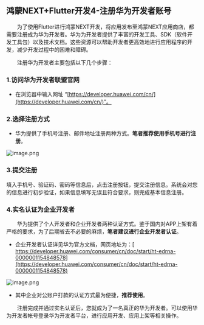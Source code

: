 ## 鸿蒙NEXT+Flutter开发4-注册华为开发者账号

&emsp;&emsp;为了使用Flutter进行鸿蒙NEXT开发，将应用发布至鸿蒙NEXT应用商店，都需要注册成为华为开发者。华为为开发者提供了丰富的开发工具、SDK（软件开发工具包）以及技术文档。这些资源可以帮助开发者更高效地进行应用程序的开发，减少开发过程中的困难和障碍。

&emsp;&emsp;注册华为开发者主要包括以下几个步骤：

### 1.访问华为开发者联盟官网

-   在浏览器中输入网址 “​[​https://developer.huawei.com/cn/​](https://developer.huawei.com/cn/)​”。

### 2.选择注册方式

-   华为提供了手机号注册、邮件地址注册两种方式。**笔者推荐使用手机号进行注册**。

![image.png](https://s2.loli.net/2024/10/22/Fky85EJeiOR9qa6.png)

### 3.提交注册

填入手机号、验证码、密码等信息后，点击注册按钮，提交注册信息。系统会对您的信息进行初步验证，如果信息填写无误且符合要求，则完成基本信息注册。

### 4.实名认证为企业开发者

&emsp;&emsp;华为提供了个人开发者和企业开发者两种认证方式。鉴于国内对APP上架有着严格的要求，为了后期省去不必要的麻烦，**笔者建议进行企业开发者认证**。

-   企业开发者认证详见华为官方文档，网页地址为：​[​https://developer.huawei.com/consumer/cn/doc/start/ht-edrna-0000001154848578​](https://developer.huawei.com/consumer/cn/doc/start/ht-edrna-0000001154848578)​

![image.png](https://s2.loli.net/2024/10/22/drP8UlEV7htcqJY.png)

-   其中企业对公账户打款的认证方式最为便捷，**推荐使用**。

&emsp;&emsp;注册完成并通过实名认证后，您就成为了一名真正的华为开发者。可以使用华为开发者帐号登录华为开发者平台，进行应用开发、应用上架等相关操作。